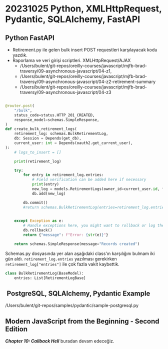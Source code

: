# 20231025 Python, XMLHttpRequest, Pydantic, SQLAlchemy, FastAPI

## Python FastAPI

- Retirement.py ile gelen bulk insert POST requestleri karşılayacak kodu yazdık.
- Raporlama ve veri girişi scriptleri. XMLHttpRequest/AJAX
    - /Users/bulent/git-repos/oreilly-courses/javascript/mjfb-brad-traversy/09-asynchronous-javascript/04-z1,
    - /Users/bulent/git-repos/oreilly-courses/javascript/mjfb-brad-traversy/09-asynchronous-javascript/04-z2-retirement-summary
    - /Users/bulent/git-repos/oreilly-courses/javascript/mjfb-brad-traversy/09-asynchronous-javascript/04-z3

```python title="retirement.py"

@router.post(
    "/bulk",
    status_code=status.HTTP_201_CREATED,
    response_model=schemas.SimpleResponse,
)
def create_bulk_retirement_logs(
    retirement_log: schemas.BulkRetirementLog,
    db: Session = Depends(get_db),
    current_user: int = Depends(oauth2.get_current_user),
):
    # logs_to_insert = []

    print(retirement_log)

    try:
        for entry in retirement_log.entries:
            # Field verification can be added here if necessary
            print(entry)
            new_log = models.RetirementLogs(owner_id=current_user.id, **entry.dict())
            db.add(new_log)

        db.commit()
        #return schemas.BulkRetirementLog(entries=retirement_log.entries)

    
    except Exception as e:
        # Handle exceptions here, you might want to rollback or log the error
        db.rollback()
        return {"message": f"Error: {str(e)}"}

    return schemas.SimpleResponse(message="Records created")
```

Schemas.py dosyasında yer alan aşağıdaki class'ın karşılığını bulmam iki gün aldı. `retirement_log.entries` yazılması gerekirken `retirement_log["entries"]` ile çok fazla vakit kaybettik.

```python
class BulkRetirementLog(BaseModel):
    entries: List[RetirementLogBase]
```

##  PostgreSQL, SQLAlchemy, Pydantic Example

/Users/bulent/git-repos/samples/pydantic/sample-postgresql.py

## Modern JavaScript from the Beginning - Second Edition

***Chapter 10: Callback Hell*** buradan devam edeceğiz. 


